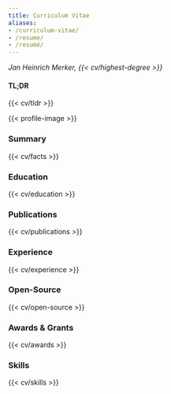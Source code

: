 ```yaml
---
title: Curriculum Vitae
aliases:
- /curriculum-vitae/
- /resume/
- /resumé/
---
```


<cite>Jan Heinrich Merker, {{< cv/highest-degree >}}</cite>

#### TL;DR

{{< cv/tldr >}}

{{< profile-image >}}

<section>

### Summary

{{< cv/facts >}}

</section>

<section>

### Education

{{< cv/education >}}

</section>

<section>

### Publications

{{< cv/publications >}}

</section>

<section>

### Experience

{{< cv/experience >}}

</section>

<section>

### Open-Source

{{< cv/open-source >}}

</section>

<section>

### Awards & Grants

{{< cv/awards >}}

</section>

<section>

### Skills

{{< cv/skills >}}

</section>
